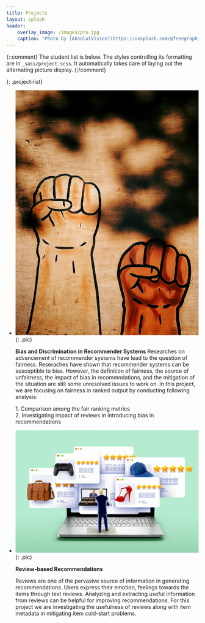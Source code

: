 ```yaml
---
title: Projects
layout: splash
header:
    overlay_image: /images/pro.jpg
    caption: "Photo by [AbsolutVision](https://unsplash.com/@freegraphictoday) on [Unsplash](https://unsplash.com/s/photos/sticky-notes?utm_source=unsplash&amp;utm_medium=referral&amp;utm_content=creditCopyText)"
---
```



{::comment}
The student list is below.  The styles controlling its formatting are in `_sass/project.scss`. It
automatically takes care of laying out the alternating picture display.
{:/comment}

{: .project-list}

-   [![Bias](../images/bias.jpg "Photo by Jon Tyson on Unsplash")](https://unsplash.com/photos/qn6mBa0twDY)
    {: .pic}

	**Bias and Discrimination in Recommender Systems** 
	Researches on advancement of recommender systems have lead to the question of fairness. Reseraches have shown that recommender systems can be susceptible to bias. However, the definition of fairness, the source of unfairness, the impact of bias in recommndations, and the mitigation of the situation are still some unresolved issues to work on.
	In this project, we are focusing on fairness in ranked output by conducting following analysis:
	<div class="list-item">
	1. Comparison among the fair ranking metrics
	<br>2. Investigating impact of reviews in introducing bias in recommendations
	</div>
	
-   [![Review](../images/review.jpg "Photo by Morning Brew on Unsplash")](https://unsplash.com/photos/ShVipPImS6k)
    {: .pic}

    **Review-based Recommendations** 

    Reviews are one of the pervasive source of information in generating recommendations. Users express their emotion, feelings towards the items through text reviews. Analyzing and extracting useful information from reviews can be helpful for improving recommendations. For this project we are investigating the usefulness of reviews along with item metadata in mitigating item cold-start problems. 
    


